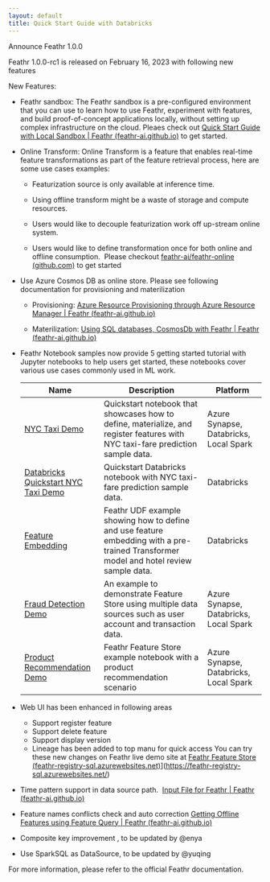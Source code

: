 ```yaml
---
layout: default
title: Quick Start Guide with Databricks
---
```


Announce Feathr 1.0.0

Feathr 1.0.0-rc1 is released on February 16, 2023 with following new features

New Features:

- Feathr sandbox: The Feathr sandbox is a pre-configured environment that you can use to learn how to use Feathr, experiment with features, and build proof-of-concept applications locally, without setting up complex infrastructure on the cloud. Pleaes check out [Quick Start Guide with Local Sandbox | Feathr (feathr-ai.github.io)](https://feathr-ai.github.io/feathr/quickstart_local_sandbox.html) to get started.

- Online Transform: Online Transform is a feature that enables real-time feature transformations as part of the feature retrieval process, here are some use cases examples:

  - Featurization source is only available at inference time​.

  - Using offline transform might be a waste of storage and compute resources. 
  - Users would like to decouple featurization work off up-stream online system.
  - Users would like to define transformation once for both online and offline consumption.  
  Please checkout [feathr-ai/feathr-online (github.com)](https://github.com/feathr-ai/feathr-online#readme) to get started

- Use Azure Cosmos DB as online store. Please see following documentation for provisioning and materilization 
  
  - Provisioning: [Azure Resource Provisioning through Azure Resource Manager | Feathr (feathr-ai.github.io)](https://feathr-ai.github.io/feathr/how-to-guides/azure-deployment-arm.html#azure-resource-provisioning)
  
  - Materilization: [Using SQL databases, CosmosDb with Feathr | Feathr (feathr-ai.github.io)](https://feathr-ai.github.io/feathr/how-to-guides/jdbc-cosmos-notes.html#using-cosmosdb-as-the-online-store)

- Feathr Notebook samples now provide 5 getting started tutorial with Jupyter notebooks to help users get started, these notebooks cover various use cases commonly used in ML work.
  
  | Name                                                                                                                                 | Description                                                                                                                           | Platform                               |
  | ------------------------------------------------------------------------------------------------------------------------------------ | ------------------------------------------------------------------------------------------------------------------------------------- | -------------------------------------- |
  | [NYC Taxi Demo](https://github.com/feathr-ai/feathr/blob/main/docs/samples/nyc_taxi_demo.ipynb)                                      | Quickstart notebook that showcases how to define, materialize, and register features with NYC taxi-fare prediction sample data.       | Azure Synapse, Databricks, Local Spark |
  | [Databricks Quickstart NYC Taxi Demo](https://github.com/feathr-ai/feathr/blob/main/docs/samples/nyc_taxi_demo.ipynb)                | Quickstart Databricks notebook with NYC taxi-fare prediction sample data.                                                             | Databricks                             |
  | [Feature Embedding](https://github.com/feathr-ai/feathr/blob/main/docs/samples/feature_embedding.ipynb)                              | Feathr UDF example showing how to define and use feature embedding with a pre-trained Transformer model and hotel review sample data. | Databricks                             |
  | [Fraud Detection Demo](https://github.com/feathr-ai/feathr/blob/main/docs/samples/fraud_detection_demo.ipynb)                        | An example to demonstrate Feature Store using multiple data sources such as user account and transaction data.                        | Azure Synapse, Databricks, Local Spark |
  | [Product Recommendation Demo](https://github.com/feathr-ai/feathr/blob/main/docs/samples/product_recommendation_demo_advanced.ipynb) | Feathr Feature Store example notebook with a product recommendation scenario                                                          | Azure Synapse, Databricks, Local Spark |

- Web UI has been enhanced in following areas
  - Support register feature
  - Support delete feature
  - Support display version
  - Lineage has been added to top manu for quick access
  You can try these new changes on Feathr live demo site at [Feathr Feature Store (feathr-registry-sql.azurewebsites.net)](https://feathr-registry-sql.azurewebsites.net/projects)](https://feathr-registry-sql.azurewebsites.net/)

- Time pattern support in data source path.  [Input File for Feathr | Feathr (feathr-ai.github.io)](https://feathr-ai.github.io/feathr/how-to-guides/feathr-input-format.html#timepartitionpattern-for-input-files)

- Feature names conflicts check and auto correction [Getting Offline Features using Feature Query | Feathr (feathr-ai.github.io)](https://feathr-ai.github.io/feathr/concepts/get-offline-features.html#feature-names-conflicts-check)

- Composite key improvement , to be updated by @enya

- Use SparkSQL as DataSource, to be updated by @yuqing

For more information, please refer to the official Feathr documentation.
